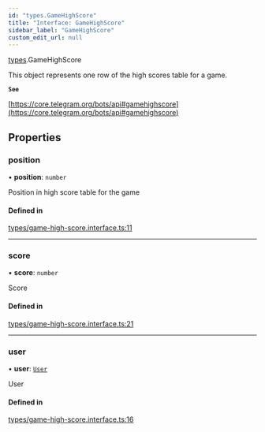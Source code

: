 ```yaml
---
id: "types.GameHighScore"
title: "Interface: GameHighScore"
sidebar_label: "GameHighScore"
custom_edit_url: null
---
```


[types](../modules/types.md).GameHighScore

This object represents one row of the high scores table for a game.

**`See`**

[https://core.telegram.org/bots/api#gamehighscore](https://core.telegram.org/bots/api#gamehighscore)

## Properties

### position

• **position**: `number`

Position in high score table for the game

#### Defined in

[types/game-high-score.interface.ts:11](https://github.com/DeityLamb/telegramjs/blob/32b4cca/packages/common/lib/interfaces/types/game-high-score.interface.ts#L11)

___

### score

• **score**: `number`

Score

#### Defined in

[types/game-high-score.interface.ts:21](https://github.com/DeityLamb/telegramjs/blob/32b4cca/packages/common/lib/interfaces/types/game-high-score.interface.ts#L21)

___

### user

• **user**: [`User`](types.User.md)

User

#### Defined in

[types/game-high-score.interface.ts:16](https://github.com/DeityLamb/telegramjs/blob/32b4cca/packages/common/lib/interfaces/types/game-high-score.interface.ts#L16)
